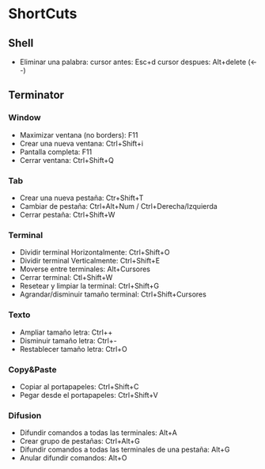 # ShortCuts

## Shell
* Eliminar una palabra:
    cursor antes: Esc+d
    cursor despues: Alt+delete (<--)
    
## Terminator
### Window
* Maximizar ventana (no borders): F11
* Crear una nueva ventana: Ctrl+Shift+i
* Pantalla completa: F11
* Cerrar ventana: Ctrl+Shift+Q


### Tab
* Crear una nueva pestaña: Ctr+Shift+T
* Cambiar de pestaña: Ctrl+Alt+Num / Ctrl+Derecha/Izquierda
* Cerrar pestaña: Ctrl+Shift+W

### Terminal
* Dividir terminal Horizontalmente: Ctrl+Shift+O
* Dividir terminal Verticalmente: Ctrl+Shift+E
* Moverse entre terminales: Alt+Cursores
* Cerrar terminal: Ctl+Shift+W
* Resetear y limpiar la terminal: Ctrl+Shift+G
* Agrandar/disminuir tamaño terminal: Ctrl+Shift+Cursores

### Texto
* Ampliar tamaño letra: Ctrl++
* Disminuir tamaño letra: Ctrl+-
* Restablecer tamaño letra: Ctrl+O

### Copy&Paste
* Copiar al portapapeles:  Ctrl+Shift+C
* Pegar desde el portapapeles: Ctrl+Shift+V

### Difusion
* Difundir comandos a todas las terminales: Alt+A
* Crear grupo de pestañas: Ctrl+Alt+G
* Difundir comandos a todas las terminales de una pestaña: Alt+G
* Anular difundir comandos: Alt+O


